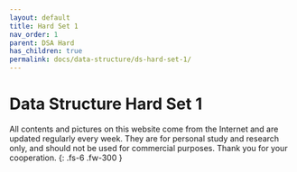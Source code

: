 ```yaml
---
layout: default
title: Hard Set 1
nav_order: 1
parent: DSA Hard
has_children: true
permalink: docs/data-structure/ds-hard-set-1/
---
```


# Data Structure Hard Set 1

All contents and pictures on this website come from the Internet and are updated regularly every week. They are for personal study and research only, and should not be used for commercial purposes. Thank you for your cooperation.
{: .fs-6 .fw-300 }



